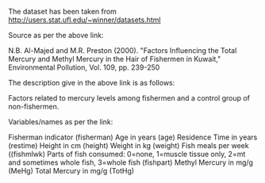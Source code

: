 The dataset has been taken from http://users.stat.ufl.edu/~winner/datasets.html

Source as per the above link:

N.B. Al-Majed and M.R. Preston (2000). "Factors Influencing the Total Mercury and Methyl Mercury in the Hair of Fishermen in Kuwait," Environmental Pollution, Vol. 109, pp. 239-250

The description give in the above link is as follows:

Factors related to mercury levels among fishermen and a control group of non-fishermen.

Variables/names as per the link:

Fisherman indicator (fisherman) Age in years (age) Residence Time in years (restime) Height in cm (height) Weight in kg (weight) Fish meals per week ((fishmlwk) Parts of fish consumed: 0=none, 1=muscle tissue only, 2=mt and sometimes whole fish, 3=whole fish (fishpart) Methyl Mercury in mg/g (MeHg) Total Mercury in mg/g (TotHg)